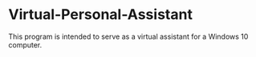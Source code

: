 # Virtual-Personal-Assistant

This program is intended to serve as a virtual assistant for a Windows 10 computer.
